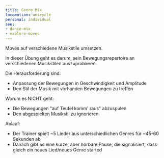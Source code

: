 ```yaml
---
title: Genre Mix
locomotion: unicycle
personal: individual
see:
- dance-mix
- explore-moves
---
```


Moves auf verschiedene Musikstile umsetzen.

In dieser Übung geht es darum, sein Bewegungsrepertoire an verschiedenen
Musikstilen auszuprobieren.

Die Herausforderung sind:

- Anpassung der Bewegungen in Geschwindigkeit und Amplitude
- Den Stil der Musik mit vorhanden Bewegungen zu treffen

Worum es NICHT geht:

- Die Bewegungen "auf Teufel komm' raus" abzuspulen
- Den abgespielten Musikstil zu ignorieren

Ablauf:

- Der Trainer spielt ~5 Lieder aus unterschiedlichen Genres für ~45-60 Sekunden
  ab
- Danach gibt es eine kurze, aber hörbare Pause, die signalisiert, dass gleich
  ein neues Lied/neues Genre started
